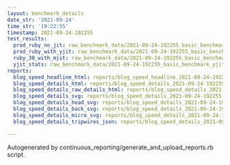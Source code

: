 ```yaml
---
layout: benchmark_details
date_str: '2021-09-24'
time_str: '19:22:55'
timestamp: 2021-09-24-192255
test_results:
  prod_ruby_no_jit: raw_benchmark_data/2021-09-24-192255_basic_benchmark_prod_ruby_no_jit.json
  prod_ruby_with_yjit: raw_benchmark_data/2021-09-24-192255_basic_benchmark_prod_ruby_with_yjit.json
  ruby_30_with_mjit: raw_benchmark_data/2021-09-24-192255_basic_benchmark_ruby_30_with_mjit.json
  yjit_stats: raw_benchmark_data/2021-09-24-192255_basic_benchmark_yjit_stats.json
reports:
  blog_speed_headline_html: reports/blog_speed_headline_2021-09-24-192255.html
  blog_speed_details_html: reports/blog_speed_details_2021-09-24-192255.html
  blog_speed_details_raw_details_html: reports/blog_speed_details_2021-09-24-192255.raw_details.html
  blog_speed_details_svg: reports/blog_speed_details_2021-09-24-192255.svg
  blog_speed_details_head_svg: reports/blog_speed_details_2021-09-24-192255.head.svg
  blog_speed_details_back_svg: reports/blog_speed_details_2021-09-24-192255.back.svg
  blog_speed_details_micro_svg: reports/blog_speed_details_2021-09-24-192255.micro.svg
  blog_speed_details_tripwires_json: reports/blog_speed_details_2021-09-24-192255.tripwires.json

---
```

Autogenerated by continuous_reporting/generate_and_upload_reports.rb script.
